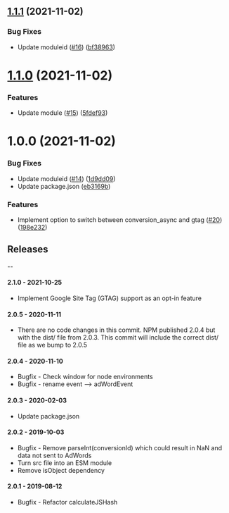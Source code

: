 ## [1.1.1](https://github.com/rmi22186/rob-test-kit-semantic-release/compare/v1.1.0...v1.1.1) (2021-11-02)


### Bug Fixes

* Update moduleid ([#16](https://github.com/rmi22186/rob-test-kit-semantic-release/issues/16)) ([bf38963](https://github.com/rmi22186/rob-test-kit-semantic-release/commit/bf38963c01ddff383e6b1f9709ecffbea492dd25))

# [1.1.0](https://github.com/rmi22186/rob-test-kit-semantic-release/compare/v1.0.0...v1.1.0) (2021-11-02)


### Features

* Update module ([#15](https://github.com/rmi22186/rob-test-kit-semantic-release/issues/15)) ([5fdef93](https://github.com/rmi22186/rob-test-kit-semantic-release/commit/5fdef93b3d83c0677951a6b430c123f4a5dae114))

# 1.0.0 (2021-11-02)


### Bug Fixes

* Update moduleid ([#14](https://github.com/rmi22186/rob-test-kit-semantic-release/issues/14)) ([1d9dd09](https://github.com/rmi22186/rob-test-kit-semantic-release/commit/1d9dd095f0caf914c561852b73a15cc8da28b77d))
* Update package.json ([eb3169b](https://github.com/rmi22186/rob-test-kit-semantic-release/commit/eb3169b268d0ad8542ecd0376a2bc2575842d62c))


### Features

* Implement option to switch between conversion_async and gtag ([#20](https://github.com/rmi22186/rob-test-kit-semantic-release/issues/20)) ([198e232](https://github.com/rmi22186/rob-test-kit-semantic-release/commit/198e23281870a12e09aee4cf31776c582e602352))

## Releases
--

#### 2.1.0 - 2021-10-25
* Implement Google Site Tag (GTAG) support as an opt-in feature

#### 2.0.5 - 2020-11-11
* There are no code changes in this commit. NPM published 2.0.4 but with the dist/ file from 2.0.3. This commit will include the correct dist/ file as we bump to 2.0.5

#### 2.0.4 - 2020-11-10
* Bugfix - Check window for node environments
* Bugfix - rename event --> adWordEvent

#### 2.0.3 - 2020-02-03
* Update package.json

#### 2.0.2 - 2019-10-03
* Bugfix - Remove parseInt(conversionId) which could result in NaN and data not sent to AdWords
* Turn src file into an ESM module
* Remove isObject dependency

#### 2.0.1 - 2019-08-12
* Bugfix - Refactor calculateJSHash
